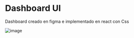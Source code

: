# Dashboard UI
Dashboard creado en figma e implementado en react con Css

![image](https://user-images.githubusercontent.com/33464344/179847129-223781f3-1c68-4525-b129-915bc581510c.png)
